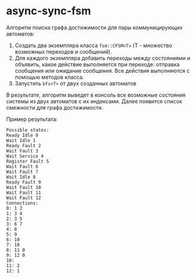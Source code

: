 # async-sync-fsm

Алгоритм поиска графа достижимости для пары коммуницирующих автоматов:
1. Создать два экземпляра класса `fsm::CFSM<T>` (T - множество возможных переходов и сообщений).
2. Для каждого экземпляра добавить переходы между состояниями и объявить,
какое действие выполняется при переходе: отправка сообщения или ожидание сообщения. Все действия выполняются с
помощью методов класса.
3. Запустить `bfs<T>` от двух созданных автоматов

В результате, алгоритм выведет в консоль все возможные состояния системы из двух автоматов с их индексами.
Далее появится список смежности для графа достижимости.

Пример результата:
```
Possible states:
Ready Idle 0
Wait Idle 1
Ready Fault 2
Wait Fault 3
Wait Service 4
Register Fault 5
Wait Fault 6
Wait Fault 7
Wait Idle 8
Ready Fault 9
Wait Fault 10
Wait Fault 11
Wait Fault 12
Connections:
0: 1 2 
1: 3 4 
2: 3 5 
3: 6 7 
4: 8 
5: 9 
6: 10 
7: 10 
8: 11 0 
9: 12 0 
10: 
11: 2 
12: 1 
```
